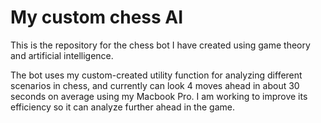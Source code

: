 # My custom chess AI

This is the repository for the chess bot I have created using game theory and artificial intelligence. 

The bot uses my custom-created utility function for analyzing different scenarios in chess, and currently can look 4 moves ahead in about 30 seconds on average using my Macbook Pro. I am working to improve its efficiency so it can analyze further ahead in the game.
